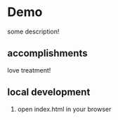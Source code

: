 # Demo

some description!

## accomplishments

love treatment!

## local development
1. open index.html in your browser

